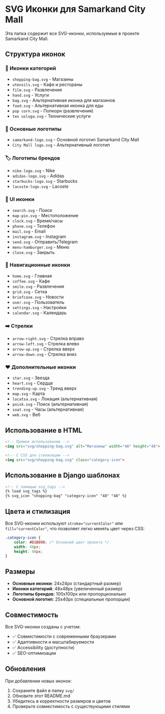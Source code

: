 # SVG Иконки для Samarkand City Mall

Эта папка содержит все SVG-иконки, используемые в проекте Samarkand City Mall.

## Структура иконок

### 🏪 Иконки категорий
- `shopping-bag.svg` - Магазины
- `utensils.svg` - Кафе и рестораны  
- `film.svg` - Развлечения
- `hand.svg` - Услуги
- `bag.svg` - Альтернативная иконка для магазинов
- `food.svg` - Альтернативная иконка для еды
- `pop corn.svg` - Попкорн (развлечения)
- `tex usluga.svg` - Технические услуги

### 🎯 Основные логотипы
- `samarkand-logo.svg` - Основной логотип Samarkand City Mall
- `City Mall logo.svg` - Альтернативный логотип

### 🏷️ Логотипы брендов
- `nike-logo.svg` - Nike
- `adidas-logo.svg` - Adidas  
- `starbucks-logo.svg` - Starbucks
- `lacoste-logo.svg` - Lacoste

### 🔧 UI иконки
- `search.svg` - Поиск
- `map-pin.svg` - Местоположение
- `clock.svg` - Время/часы
- `phone.svg` - Телефон
- `mail.svg` - Email
- `instagram.svg` - Instagram
- `send.svg` - Отправить/Telegram
- `menu-hamburger.svg` - Меню
- `close.svg` - Закрыть

### 🧭 Навигационные иконки
- `home.svg` - Главная
- `coffee.svg` - Кафе
- `smile.svg` - Развлечения
- `grid.svg` - Сетка
- `briefcase.svg` - Новости
- `user.svg` - Пользователь
- `settings.svg` - Настройки
- `calendar.svg` - Календарь

### ➡️ Стрелки
- `arrow-right.svg` - Стрелка вправо
- `arrow-left.svg` - Стрелка влево
- `arrow-up.svg` - Стрелка вверх
- `arrow-down.svg` - Стрелка вниз

### ❤️ Дополнительные иконки
- `star.svg` - Звезда
- `heart.svg` - Сердце
- `trending-up.svg` - Тренд вверх
- `map.svg` - Карта
- `locatsa.svg` - Локация (альтернативная)
- `poisk.svg` - Поиск (альтернативная)
- `soat.svg` - Часы (альтернативная)
- `web.svg` - Веб

## Использование в HTML

```html
<!-- Прямое использование -->
<img src="svg/shopping-bag.svg" alt="Магазины" width="48" height="48">

<!-- С CSS для стилизации -->
<img src="svg/shopping-bag.svg" class="category-icon">
```

## Использование в Django шаблонах

```html
<!-- С помощью svg_tags -->
{% load svg_tags %}
{% svg_icon "shopping-bag" "category-icon" "48" "48" %}
```

## Цвета и стилизация

Все SVG-иконки используют `stroke="currentColor"` или `fill="currentColor"`, что позволяет легко менять цвет через CSS:

```css
.category-icon {
    color: #D1B898; /* Основной цвет проекта */
    width: 48px;
    height: 48px;
}
```

## Размеры

- **Основные иконки**: 24x24px (стандартный размер)
- **Иконки категорий**: 48x48px (увеличенный размер)
- **Логотипы брендов**: 100x100px или пропорционально
- **Основной логотип**: 25x40px (специальные пропорции)

## Совместимость

Все SVG-иконки созданы с учетом:
- ✅ Совместимости с современными браузерами
- ✅ Адаптивности и масштабируемости
- ✅ Accessibility (доступности)
- ✅ SEO-оптимизации

## Обновления

При добавлении новых иконок:
1. Сохраните файл в папку `svg/`
2. Обновите этот README.md
3. Убедитесь в корректности размеров и цветов
4. Проверьте совместимость с существующими стилями
